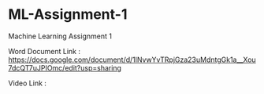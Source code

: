 # ML-Assignment-1
Machine Learning Assignment 1

Word Document Link : https://docs.google.com/document/d/1lNvwYvTRpjGza23uMdntgGk1a__Xou7dcQT7uJPIOmc/edit?usp=sharing

Video Link : 